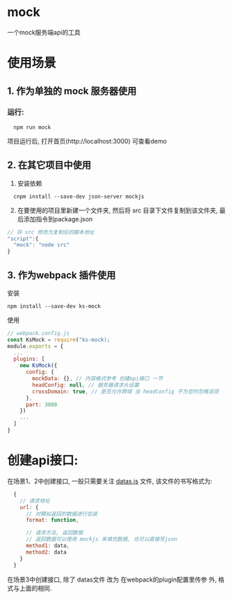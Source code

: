# mock
一个mock服务端api的工具

# 使用场景
## 1. 作为单独的 mock 服务器使用
### 运行:
```npm
  npm run mock
```
项目运行后, 打开首页(http://localhost:3000) 可查看demo

## 2. 在其它项目中使用
1. 安装依赖
```npm
  cnpm install --save-dev json-server mockjs
```
2. 在要使用的项目里新建一个文件夹, 然后将 src 目录下文件复制到该文件夹, 最后添加指令到package.json
```javascript
// 将 src 修改为复制后的脚本地址
"script":{
  "mock": "node src"
}
```

## 3. 作为webpack 插件使用
安装
```npm
npm install --save-dev ks-mock
```
使用
```javascript
// webpack.config.js
const KsMock = require("ks-mock);
module.exports = {
  ...
  plugins: [
    new KsMock({
      config: {
        mockData: {}, // 内容格式参考 创建api接口 一节
        headConfig: null, // 服务器请求头设置
        crossDomain: true, // 是否允许跨域 当 headConfig 不为空时忽略该项
      },
      part: 3000
    })
    ...
  ]
}
```

# 创建api接口:
  在场景1、2中创建接口, 一般只需要关注 [datas.js]("https://github.com/kscript/moke/core/datas.js") 文件,
  该文件的书写格式为:
```javascript
  {
    // 请求地址
    url: {
      // 对模拟返回的数据进行包装
      format: function, 

      // 请求方法, 返回数据
      // 返回数据可以使用 mockjs 来填充数据, 也可以直接写json
      method1: data,
      method2: data
    }
  }
```
  在场景3中创建接口, 除了 datas文件 改为 在webpack的plugin配置里传参 外, 格式与上面的相同.